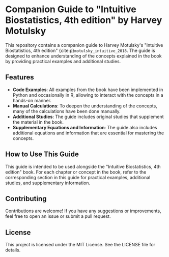 # Companion Guide to "Intuitive Biostatistics, 4th edition" by Harvey Motulsky

This repository contains a companion guide to Harvey Motulsky's "Intuitive Biostatistics, 4th edition" {cite:p}`motulsky_intuitive_2018`. The guide is designed to enhance understanding of the concepts explained in the book by providing practical examples and additional studies.

## Features

- **Code Examples**: All examples from the book have been implemented in Python and occasionally in R, allowing to interact with the concepts in a hands-on manner.
- **Manual Calculations**: To deepen the understanding of the concepts, many of the calculations have been done manually.
- **Additional Studies**: The guide includes original studies that supplement the material in the book.
- **Supplementary Equations and Information**: The guide also includes additional equations and information that are essential for mastering the concepts.

## How to Use This Guide

This guide is intended to be used alongside the "Intuitive Biostatistics, 4th edition" book. For each chapter or concept in the book, refer to the corresponding section in this guide for practical examples, additional studies, and supplementary information.

## Contributing

Contributions are welcome! If you have any suggestions or improvements, feel free to open an issue or submit a pull request.

## License

This project is licensed under the MIT License. See the LICENSE file for details.
